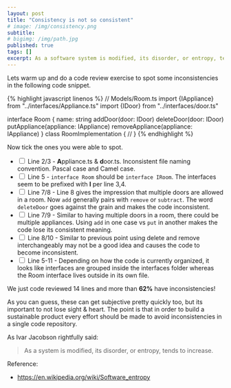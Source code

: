```yaml
---
layout: post
title: "Consistency is not so consistent"
# image: /img/consistency.png
subtitle: 
# bigimg: /img/path.jpg
published: true
tags: []
excerpt: As a software system is modified, its disorder, or entropy, tends to increase. Let's do a code review exercise to spot some inconsistencies in the following code snippet.
---
```


Lets warm up and do a code review exercise to spot some inconsistencies in the following code snippet.

{% highlight javascript linenos %}
// Models/Room.ts
import {IAppliance} from "../interfaces/Appliance.ts"
import {IDoor} from "../interfaces/door.ts"

interface Room {
    name: string
    addDoor(door: IDoor)
    deleteDoor(door: IDoor)
    putAppliance(appliance: IAppliance)
    removeAppliance(appliance: IAppliance)
}
class RoomImplementation {
    // 
}
{% endhighlight %}

Now tick the ones you were able to spot.

- <input type="checkbox"> Line 2/3 - **A**ppliance.ts & **d**oor.ts. Inconsistent file naming convention. Pascal case and Camel case.
- <input type="checkbox"> Line 5 - `interface Room` should be `interface IRoom`. The interfaces seem to be prefixed with **I** per line 3,4.
- <input type="checkbox"> Line 7/8 - Line 8 gives the impression that multiple doors are allowed in a room. Now `add` generally pairs with `remove` or `subtract`. The word `deleteDoor` goes against the grain and makes the code inconsistent.
- <input type="checkbox"> Line 7/9 - Similar to having multiple doors in a room, there could be multiple appliances. Using `add` in one case vs `put` in another makes the code lose its consistent meaning.
-  <input type="checkbox"> Line 8/10 - Similar to previous point using delete and remove interchangeably may not be a good idea and causes the code to become inconsistent.
-  <input type="checkbox"> Line 5-11 - Depending on how the code is currently organized, it looks like interfaces are grouped inside the interfaces folder whereas the Room interface lives outside in its own file. 

We just code reviewed 14 lines and more than **62%** have inconsistencies!

As you can guess, these can get subjective pretty quickly too, but its important to not lose sight & heart. The point is that in order to build a sustainable product every effort should be made to avoid inconsistencies in a single code repository.

As Ivar Jacobson rightfully said:

> As a system is modified, its disorder, or entropy, tends to increase.

Reference: 
- https://en.wikipedia.org/wiki/Software_entropy
